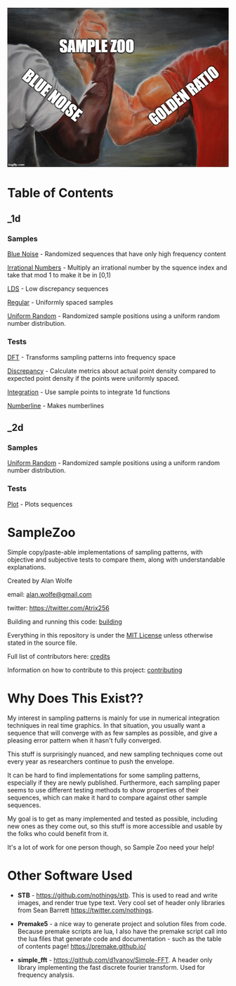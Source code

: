 ![SampleZoo](SampleZoo.jpg)



# Table of Contents



## _1d



### Samples



[Blue Noise](output/_1d/samples/blue_noise/page.md) - Randomized sequences that have only high frequency content  

[Irrational Numbers](output/_1d/samples/irrational_numbers/page.md) - Multiply an irrational number by the squence index and take that mod 1 to make it be in [0,1)  

[LDS](output/_1d/samples/lds/page.md) - Low discrepancy sequences  

[Regular](output/_1d/samples/regular/page.md) - Uniformly spaced samples  

[Uniform Random](output/_1d/samples/uniform_random/page.md) - Randomized sample positions using a uniform random number distribution.  

### Tests



[DFT](output/_1d/tests/dft/page.md) - Transforms sampling patterns into frequency space  

[Discrepancy](output/_1d/tests/discrepancy/page.md) - Calculate metrics about actual point density compared to expected point density if the points were uniformly spaced.  

[Integration](output/_1d/tests/integration/page.md) - Use sample points to integrate 1d functions  

[Numberline](output/_1d/tests/numberline/page.md) - Makes numberlines  

## _2d



### Samples



[Uniform Random](output/_2d/samples/uniform_random/page.md) - Randomized sample positions using a uniform random number distribution.  

### Tests



[Plot](output/_2d/tests/plot/page.md) - Plots sequences  





# SampleZoo

Simple copy/paste-able implementations of sampling patterns, with objective and subjective tests to compare them, along with understandable explanations.



Created by Alan Wolfe

email: alan.wolfe@gmail.com

twitter: https://twitter.com/Atrix256



Building and running this code: [building](building.md)



Everything in this repository is under the [MIT License](LICENSE) unless otherwise stated in the source file.



Full list of contributors here: [credits](credits.md)



Information on how to contribute to this project: [contributing](contributing.md)



# Why Does This Exist??



My interest in sampling patterns is mainly for use in numerical integration techniques in real time graphics.  In that situation, you usually want a sequence that will converge with as few samples as possible, and give a pleasing error pattern when it hasn't fully converged.



This stuff is surprisingly nuanced, and new sampling techniques come out every year as researchers continue to push the envelope.



It can be hard to find implementations for some sampling patterns, especially if they are newly published.  Furthermore, each sampling paper seems to use different testing methods to show properties of their sequences, which can make it hard to compare against other sample sequences.



My goal is to get as many implemented and tested as possible, including new ones as they come out, so this stuff is more accessible and usable by the folks who could benefit from it.



It's a lot of work for one person though, so Sample Zoo need your help!



# Other Software Used



* **STB** - https://github.com/nothings/stb.  This is used to read and write images, and render true type text. Very cool set of header only libraries from Sean Barrett https://twitter.com/nothings.

* **Premake5** - a nice way to generate project and solution files from code.  Because premake scripts are lua, I also have the premake script call into the lua files that generate code and documentation - such as the table of contents page!  https://premake.github.io/

* **simple_fft** - https://github.com/d1vanov/Simple-FFT.  A header only library implementing the fast discrete fourier transform.  Used for frequency analysis.

